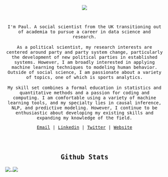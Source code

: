 </br></br>
<p align="center">
<img src="https://img.icons8.com/color/26/000000/github-2.png"/>
</p>

 </br>
<p align="center">
<samp>
I'm Paul. A social scientist from the UK transitioning out of academia to pursue a career in data science and research.
</samp>
</br></br>
<samp>
As a political scientist, my research interests are centered around party and party system change, particularly the development of new political parties in established systems. However, I am broadly interested in applying machine learning techniques to modeling human behavior. Outside of social science, I am passionate about a variety of topics, one of which is sports analytics.
</samp>
</br></br>
<samp>
My skill set combines a formal education in statistics and quantitative methods and a passion for coding and computing. I am comfortable using a variety of machine learning tools, and my specialty lies in causal inference, NLP, and predictive modeling. However, I continue to be enthusiastic about developing my existing skills and expanding my knowledge of the field.
</samp>
</p>
<samp>
<p align="center">
<a href="mailto:paul@paulrjohnson.net">Email</a> | <a href="https://www.linkedin.com/in/paulj1989/">Linkedin</a> | <a href="https://twitter.com/paul_johnson89">Twitter</a> | <a href="https://paulrjohnson.net">Website</a>
</p>

<br/>
<br/>

<h2 align="center"><samp>Github Stats</samp></h2>

<a href="https://github.com/paulj1989">
  <img align="center" src="https://github-stats-51zyiojh0.vercel.app/api?username=paulj1989&bg_color=00000000&title_color=ff6e96&text_color=A5A5B6&hide_border=true&show_icons=false&count_private=true" />
</a>
<a href="https://github.com/paulj1989">
  <img align="center" src="https://github-stats-51zyiojh0.vercel.app/api/top-langs/?username=Paulj1989&bg_color=00000000&hide_border=true&title_color=ff6e96&text_color=A5A5B6&layout=compact" />
</a>
